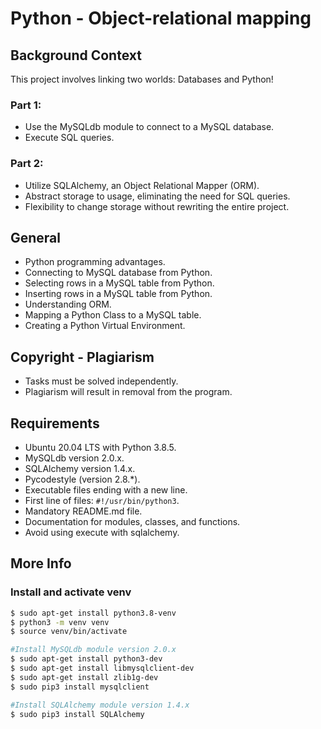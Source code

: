 # Python - Object-relational mapping

## Background Context
This project involves linking two worlds: Databases and Python!

### Part 1:
- Use the MySQLdb module to connect to a MySQL database.
- Execute SQL queries.

### Part 2:
- Utilize SQLAlchemy, an Object Relational Mapper (ORM).
- Abstract storage to usage, eliminating the need for SQL queries.
- Flexibility to change storage without rewriting the entire project.

## General
- Python programming advantages.
- Connecting to MySQL database from Python.
- Selecting rows in a MySQL table from Python.
- Inserting rows in a MySQL table from Python.
- Understanding ORM.
- Mapping a Python Class to a MySQL table.
- Creating a Python Virtual Environment.

## Copyright - Plagiarism
- Tasks must be solved independently.
- Plagiarism will result in removal from the program.

## Requirements
- Ubuntu 20.04 LTS with Python 3.8.5.
- MySQLdb version 2.0.x.
- SQLAlchemy version 1.4.x.
- Pycodestyle (version 2.8.*).
- Executable files ending with a new line.
- First line of files: `#!/usr/bin/python3`.
- Mandatory README.md file.
- Documentation for modules, classes, and functions.
- Avoid using execute with sqlalchemy.

## More Info
### Install and activate venv
```bash
$ sudo apt-get install python3.8-venv
$ python3 -m venv venv
$ source venv/bin/activate

#Install MySQLdb module version 2.0.x
$ sudo apt-get install python3-dev
$ sudo apt-get install libmysqlclient-dev
$ sudo apt-get install zlib1g-dev
$ sudo pip3 install mysqlclient

#Install SQLAlchemy module version 1.4.x
$ sudo pip3 install SQLAlchemy

